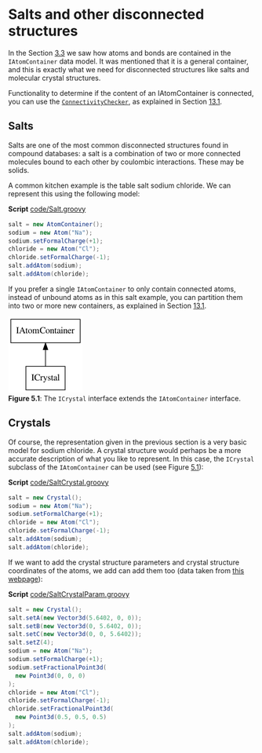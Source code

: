 # Salts and other disconnected structures

In the Section [3.3](atomsbonds.md#sec:molecules) we saw how atoms and bonds are contained in
the `IAtomContainer` data model. It was mentioned that 
it is a general container, and this is exactly what we need for disconnected
structures like salts and molecular crystal structures.

Functionality to determine if the content of an IAtomContainer is
connected, you can use the [`ConnectivityChecker`](http://cdk.github.io/cdk/latest/docs/api/org/openscience/cdk/graph/ConnectivityChecker.html), as explained in
Section [13.1](graph.md#sec:partitioning).

## Salts

Salts are one of the most common disconnected structures found in compound
databases: a <a name="tp1">salt</a> is a combination of two or more connected molecules
bound to each other by coulombic interactions. These may be solids.

A common kitchen example is the table salt sodium chloride. We can
represent this using the following model:

**Script** [code/Salt.groovy](code/Salt.code.md)
```groovy
salt = new AtomContainer();
sodium = new Atom("Na");
sodium.setFormalCharge(+1);
chloride = new Atom("Cl");
chloride.setFormalCharge(-1);
salt.addAtom(sodium);
salt.addAtom(chloride);
```

If you prefer a single `IAtomContainer` to only contain connected
atoms, instead of unbound atoms as in this salt example, you can
partition them into two or more new containers, as explained in
Section [13.1](graph.md#sec:partitioning).

<a name="fig:crystalInheritance"></a>
![](images/crystal.png)
<br />**Figure 5.1**: The `ICrystal` interface extends the `IAtomContainer` interface.

## Crystals

Of course, the representation given in the previous section
is a very basic model for sodium chloride. A <a name="tp2">crystal</a>
structure would perhaps be a more accurate description of what you
like to represent. In this case, the <a name="tp3">`ICrystal`</a> subclass of
the `IAtomContainer` can be used (see Figure [5.1](#fig:crystalInheritance)):

**Script** [code/SaltCrystal.groovy](code/SaltCrystal.code.md)
```groovy
salt = new Crystal();
sodium = new Atom("Na");
sodium.setFormalCharge(+1);
chloride = new Atom("Cl");
chloride.setFormalCharge(-1);
salt.addAtom(sodium);
salt.addAtom(chloride);
```

If we want to add the crystal structure parameters and crystal
structure coordinates of the atoms, we add can add them too (data
taken from [this webpage](http://www.ilpi.com/inorganic/structures/nacl/)):

**Script** [code/SaltCrystalParam.groovy](code/SaltCrystalParam.code.md)
```groovy
salt = new Crystal();
salt.setA(new Vector3d(5.6402, 0, 0));
salt.setB(new Vector3d(0, 5.6402, 0));
salt.setC(new Vector3d(0, 0, 5.6402));
salt.setZ(4);
sodium = new Atom("Na");
sodium.setFormalCharge(+1);
sodium.setFractionalPoint3d(
  new Point3d(0, 0, 0)
);
chloride = new Atom("Cl");
chloride.setFormalCharge(-1);
chloride.setFractionalPoint3d(
  new Point3d(0.5, 0.5, 0.5)
);
salt.addAtom(sodium);
salt.addAtom(chloride);
```


